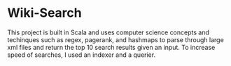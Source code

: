 # Wiki-Search

This project is built in Scala and uses computer science concepts and techinques such as regex, pagerank, and hashmaps to parse through large xml files and return the top 10 search results given an input. To increase speed of searches, I used an indexer and a querier. 
